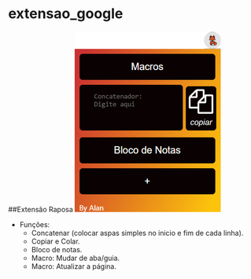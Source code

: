 # extensao_google


##Extensão Raposa
![Extensão Raposa](https://github.com/alantbarboza/extensao_google/raw/main/raposaFoto.png)
- Funções:
  - Concatenar (colocar aspas simples no inicio e fim de cada linha).
  - Copiar e Colar.
  - Bloco de notas.
  - Macro: Mudar de aba/guia.
  - Macro: Atualizar a página.
